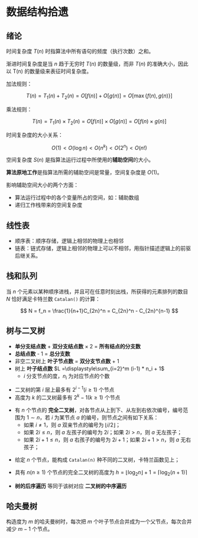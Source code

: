 # 数据结构拾遗

[annotation]: <id> (70d6e5f6-287f-4c5d-811f-6a4fffd0bc51)
[annotation]: <status> (public)
[annotation]: <create_time> (2020-11-02 13:16:05)
[annotation]: <category> (计算机科学)
[annotation]: <tags> (数据结构)
[annotation]: <comments> (false)
[annotation]: <url> (http://blog.ccyg.studio/article/70d6e5f6-287f-4c5d-811f-6a4fffd0bc51)


## 绪论

时间复杂度 $T(n)$ 时指算法中所有语句的频度（执行次数）之和。

渐进时间复杂度是当 $n$ 趋于无穷时 $T(n)$ 的数量级，而非 $T(n)$ 的准确大小，因此以 T(n) 的数量级来表征时间复杂度。

加法规则：

$$
T(n) = T_1(n) + T_2(n) = O[f(n)] + O[g(n)] = O[\max\left\{f(n), g(n)\right\}]
$$

乘法规则：

$$
T(n) = T_1(n) \times T_2(n) = O[f(n)] \times O[g(n)] = O[f(n) \times g(n)]
$$

时间复杂度的大小关系：

$$
O(1) < O(\log n) < O(n^k) < O(2^n) < O(n!)
$$

空间复杂度 $S(n)$ 是指算法运行过程中所使用的**辅助空间**的大小。

**算法原地工作**是指算法所需的辅助空间是常量，空间复杂度是 $O(1)$。

影响辅助空间大小的两个方面：

- 算法运行过程中的各个变量所占的空间，如：辅助数组
- 递归工作栈带来的空间复杂度

## 线性表

- 顺序表：顺序存储，逻辑上相邻的物理上也相邻
- 链表：链式存储，逻辑上相邻的物理上可以不相邻，用指针描述逻辑上的前驱后继关系。

## 栈和队列

当 $n$ 个元素以某种顺序进栈，并且可在任意时刻出栈，所获得的元素排列的数目 $N$ 恰好满足卡特兰数 `Catalan()` 的计算：

$$ N = f_n = \frac{1}{n+1}C_{2n}^n = C_{2n}^n - C_{2n}^{n-1} $$

## 树与二叉树

- **单分支结点数** + **双分支结点数** $\times$ 2 = **所有结点的分支数**
- **总结点数** - 1 = **总分支数**
- 非空二叉树上 **叶子节点数** = **双分支节点数** + $1$
- 树上 **叶子结点数** $L =\displaystyle\sum_{i=2}^m (i-1) * n_i + 1$
  - $i$ 分支节点的度，$n_i$ 为对应节点的个数

* 二叉树的第 $i$ 层上最多有 $2^{i-1} (i \geqslant 1)$ 个节点
* 高度为 $k$ 的二叉树最多有 $2^k - 1 (k \geqslant 1)$ 个节点

- 有 $n$ 个节点的 **完全二叉树**，对各节点从上到下、从左到右依次编号，编号范围为 $1 \sim n$，若 $i$ 为某节点 $a$ 的编号，则节点之间有如下关系：
  - 如果 $i \neq 1$，则 $a$ 双亲节点的编号为 $\lfloor i/2 \rfloor$；
  - 如果 $2i \leqslant n$，则 $a$ 左孩子的编号为 $2i$；如果 $2i > n$，则 $a$ 无左孩子；
  - 如果 $2i + 1 \leqslant n$，则 $a$ 右孩子的编号为 $2i+1$；如果 $2i + 1 > n$，则 $a$ 无右孩子；

* 给定 $n$ 个节点，能构成 `Catalan(n)` 种不同的二叉树，卡特兰函数见上；

- 具有 $n(n\geqslant 1)$ 个节点的完全二叉树的高度为 $h= \lfloor \log_2n\rfloor + 1 = \lceil \log_2(n + 1) \rceil$ 

* **树的后序遍历** 等同于该树对应 **二叉树的中序遍历**

## 哈夫曼树

构造度为 $m$ 的哈夫曼树时，每次把 $m$ 个叶子节点合并成为一个父节点，每次合并减少 $m-1$ 个节点。

